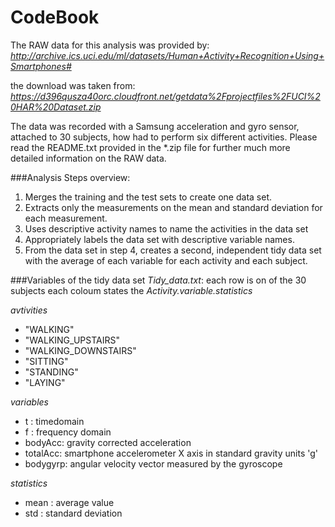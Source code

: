 # CodeBook

The RAW data for this analysis was provided by:
_http://archive.ics.uci.edu/ml/datasets/Human+Activity+Recognition+Using+Smartphones#_

the download was taken from:
_https://d396qusza40orc.cloudfront.net/getdata%2Fprojectfiles%2FUCI%20HAR%20Dataset.zip_

The data was recorded with a Samsung acceleration and gyro sensor, attached to 30 subjects,
how had to perform six different activities. Please read the README.txt provided in the *.zip
file for further much more detailed information on the RAW data.

###Analysis Steps overview: 
1. Merges the training and the test sets to create one data set.
2. Extracts only the measurements on the mean and standard deviation for each measurement. 
3. Uses descriptive activity names to name the activities in the data set
4. Appropriately labels the data set with descriptive variable names. 
5. From the data set in step 4, creates a second, independent tidy data set with the average of each variable for each activity and each subject.

###Variables of the tidy data set _Tidy_data.txt_:
each row is on of the 30 subjects
each coloum states the _Activity.variable.statistics_

 _avtivities_
 - "WALKING"
 - "WALKING_UPSTAIRS"
 - "WALKING_DOWNSTAIRS"
 - "SITTING"
 - "STANDING"
 - "LAYING"

 _variables_
 - t : timedomain
 - f : frequency domain
 - bodyAcc: gravity corrected acceleration
 - totalAcc: smartphone accelerometer X axis in standard gravity units 'g'
 - bodygyrp: angular velocity vector measured by the gyroscope

 _statistics_
 - mean : average value
 - std : standard deviation

